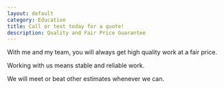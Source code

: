 ```yaml
---
layout: default
category: Education
title: Call or text today for a quote!
description: Quality and Fair Price Guarantee
---
```

With me and my team, you will always get high quality work at a fair price.  

Working with us means stable and reliable work. 

We will meet or beat other estimates whenever we can.
 
